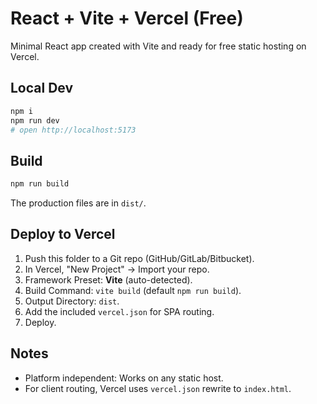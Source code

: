 # React + Vite + Vercel (Free)

Minimal React app created with Vite and ready for free static hosting on Vercel.

## Local Dev
```bash
npm i
npm run dev
# open http://localhost:5173
```

## Build
```bash
npm run build
```

The production files are in `dist/`.

## Deploy to Vercel
1. Push this folder to a Git repo (GitHub/GitLab/Bitbucket).
2. In Vercel, "New Project" → Import your repo.
3. Framework Preset: **Vite** (auto-detected).
4. Build Command: `vite build` (default `npm run build`).
5. Output Directory: `dist`.
6. Add the included `vercel.json` for SPA routing.
7. Deploy.

## Notes
- Platform independent: Works on any static host.
- For client routing, Vercel uses `vercel.json` rewrite to `index.html`.
